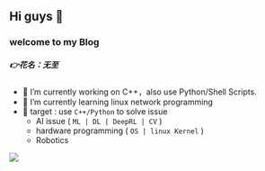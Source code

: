 
## Hi guys 👋
### welcome to my Blog

##### 👉花名：无至

- 🔭 I’m currently working on C++，also use Python/Shell Scripts.
- 🌱 I’m currently learning linux network programming
- 🎯 target : use `C++/Python` to solve issue
  - AI issue ( `ML | DL | DeepRL | CV` )
  - hardware programming ( `OS | linux Kernel` )
  - Robotics

<!--
**SolerHo/SolerHo** is a ✨ _special_ ✨ repository because its `README.md` (this file) appears on your GitHub profile.

Here are some ideas to get you started:

- 🔭 I’m currently working on ...
- 🌱 I’m currently learning ...
- 👯 I’m looking to collaborate on ...
- 🤔 I’m looking for help with ...
- 💬 Ask me about ...
- 📫 How to reach me: ...
- 😄 Pronouns: ...
- ⚡ Fun fact: ...
-->
<img align="bottom" src="https://github-readme-stats.vercel.app/api?username=SolerHo&show_icons=true&icon_color=CE1D2D&text_color=718096&bg_color=ffffff&hide_title=true" />
